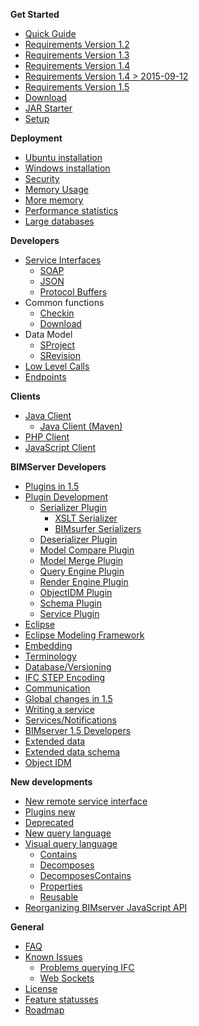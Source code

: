 **Get Started**
* [Quick Guide](Get-Started-Quick-Guide)
* [Requirements Version 1.2](Requirements-1.2)
* [Requirements Version 1.3](Requirements-1.3)
* [Requirements Version 1.4](Requirements-1.4)
* [Requirements Version 1.4 > 2015-09-12](Requirements-1.4---2015-09-12)
* [Requirements Version 1.5](Requirements-1.5)
* [Download](Download)
* [JAR Starter](JAR-Starter)
* [Setup](Setup)

**Deployment**
* [Ubuntu installation](Install-on-Ubuntu)
* [Windows installation](Tomcat-on-windows)
* [Security](Security)
* [Memory Usage](Memory-usage)
* [More memory](Memory-and-Java)
* [Performance statistics](Performance-statistics)
* [Large databases](Large-databases)

**Developers**
* [Service Interfaces](Service-Interfaces)
  * [SOAP](SOAP)
   * [JSON](JSON-API)
   * [Protocol Buffers](Protocol-Buffers)
* Common functions
  * [Checkin](Checkin)
  * [Download](Downloading-models)
* Data Model
  * [SProject](Eclipse-setup-with-Team-project-set)
  * [SRevision](SRevision)
* [Low Level Calls](Low-Level-Calls)
* [Endpoints](Endpoints)

**Clients**
* [Java Client](BimServerClient)
     * [Java Client (Maven)](BimServerClientMavenEclipse)
* [PHP Client](PHP-Client-Library)
* [JavaScript Client](JavaScriptClient)

**BIMServer Developers**
* [Plugins in 1.5](Plugins---new-style)
* [Plugin Development](Plugin-Development)
  * [Serializer Plugin](Serializer-Plugin)
    * [XSLT Serializer](XSLT-Serializer)
    * [BIMsurfer Serializers](BIMsurfer-Serializers)
  * [Deserializer Plugin](Deserializer-Plugin)
  * [Model Compare Plugin](Model-Compare-Plugin)
  * [Model Merge Plugin](Model-Merge-Plugin)
  * [Query Engine Plugin](Query-Engine-Plugin)
  * [Render Engine Plugin](Render-Engine-Plugin)
  * [ObjectIDM Plugin](ObjectIDM-Plugin)
  * [Schema Plugin](Schema-Plugin)
  * [Service Plugin](Service-Plugin)
* [Eclipse](Eclipse)
* [Eclipse Modeling Framework](Eclipse-Modeling-Framework)
* [Embedding](Embedding)
* [Terminology](Terminology)
* [Database/Versioning](Database---Versioning)
* [IFC STEP Encoding](IFC-STEP-Encoding)
* [Communication](Communication)
* [Global changes in 1.5](Global-changes-in-1.5)
* [Writing a service](Writing-a-service,-the-easy-way)
* [Services/Notifications](Services-Notifications)
* [BIMserver 1.5 Developers](BIMserver-1.5---Developers)
* [Extended data](Extended-Data)
* [Extended data schema](Extended-Data-Schema)
* [Object IDM](Object-IDMs)

**New developments**
* [New remote service interface](New-remote-service-interface)
* [Plugins new](Plugins---New)
* [Deprecated](Deprecated)
* [New query language](New-query-langage)
* [Visual query language](Visual-query-language)
  * [Contains](Reusable-query-Contains)
  * [Decomposes](Reusable-query-Decomposes)
  * [DecomposesContains](Reusable-query-DecomposesContains)
  * [Properties](Reusable-query-Properties)
  * [Reusable](Reusable-query-blocks)
* [Reorganizing BIMserver JavaScript API](Reorganizing-bimserverapi.js)

**General**
* [FAQ](FAQ)
* [Known Issues](Known-issues)
  * [Problems querying IFC](Problems-with-querying-IFC)
  * [Web Sockets](Web-socket-error)
* [License](License)
* [Feature statusses](Feature-statusses)
* [Roadmap](Roadmap)
